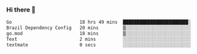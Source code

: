 ### Hi there 👋

<!--
**yeya24/yeya24** is a ✨ _special_ ✨ repository because its `README.md` (this file) appears on your GitHub profile.

Here are some ideas to get you started:

- 🔭 I’m currently working on ...
- 🌱 I’m currently learning ...
- 👯 I’m looking to collaborate on ...
- 🤔 I’m looking for help with ...
- 💬 Ask me about ...
- 📫 How to reach me: ...
- 😄 Pronouns: ...
- ⚡ Fun fact: ...
-->

<!--START_SECTION:waka-->

```txt
Go                         18 hrs 49 mins  ████████████████████████░   96.28 %
Brazil Dependency Config   20 mins         ▒░░░░░░░░░░░░░░░░░░░░░░░░   01.76 %
go.mod                     18 mins         ▒░░░░░░░░░░░░░░░░░░░░░░░░   01.62 %
Text                       2 mins          ░░░░░░░░░░░░░░░░░░░░░░░░░   00.24 %
textmate                   0 secs          ░░░░░░░░░░░░░░░░░░░░░░░░░   00.03 %
```

<!--END_SECTION:waka-->
